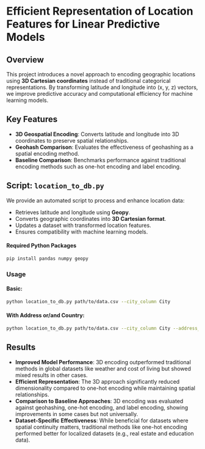 # Efficient Representation of Location Features for Linear Predictive Models

## Overview
This project introduces a novel approach to encoding geographic locations using **3D Cartesian coordinates** instead of traditional categorical representations. By transforming latitude and longitude into (x, y, z) vectors, we improve predictive accuracy and computational efficiency for machine learning models.

## Key Features
- **3D Geospatial Encoding**: Converts latitude and longitude into 3D coordinates to preserve spatial relationships.
- **Geohash Comparison**: Evaluates the effectiveness of geohashing as a spatial encoding method.
- **Baseline Comparison**: Benchmarks performance against traditional encoding methods such as one-hot encoding and label encoding.



## Script: `location_to_db.py`
We provide an automated script to process and enhance location data:
- Retrieves latitude and longitude using **Geopy**.
- Converts geographic coordinates into **3D Cartesian format**.
- Updates a dataset with transformed location features.
- Ensures compatibility with machine learning models.

#### Required Python Packages
```bash
pip install pandas numpy geopy
```
### Usage
#### Basic:
```bash
python location_to_db.py path/to/data.csv --city_column City
```
#### With Address or/and Country:
```bash
python location_to_db.py path/to/data.csv --city_column City --address_col Address --country_col Country
```

## Results
- **Improved Model Performance**: 3D encoding outperformed traditional methods in global datasets like weather and cost of living but showed mixed results in other cases.
- **Efficient Representation**: The 3D approach significantly reduced dimensionality compared to one-hot encoding while maintaining spatial relationships.
- **Comparison to Baseline Approaches**: 3D encoding was evaluated against geohashing, one-hot encoding, and label encoding, showing improvements in some cases but not universally.
- **Dataset-Specific Effectiveness**: While beneficial for datasets where spatial continuity matters, traditional methods like one-hot encoding performed better for localized datasets (e.g., real estate and education data).



